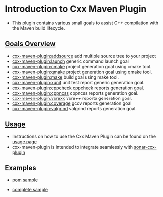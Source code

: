 # Introduction to Cxx Maven Plugin
* This plugin contains various small goals to assist C++ compilation with the Maven build lifecycle.

## [Goals Overview](http://franckbonin.github.com/cxx-maven-plugin/plugin-info.html)
* [cxx-maven-plugin:addsource](http://franckbonin.github.com/cxx-maven-plugin/addsource-mojo.html) add multiple source tree to your project
* [cxx-maven-plugin:launch](http://franckbonin.github.com/cxx-maven-plugin/launch-mojo.html) generic command launch goal
* [cxx-maven-plugin:cmake](http://franckbonin.github.com/cxx-maven-plugin/cmake-mojo.html) project generation goal using cmake tool.
* [cxx-maven-plugin:qmake](http://franckbonin.github.com/cxx-maven-plugin/qmake-mojo.html) project generation goal using qmake tool.
* [cxx-maven-plugin:make](http://franckbonin.github.com/cxx-maven-plugin/make-mojo.html) build goal using make tool.
* [cxx-maven-plugin:xunit](http://franckbonin.github.com/cxx-maven-plugin/xunit-mojo.html) unit test report generic generation goal.
* [cxx-maven-plugin:cppcheck](http://franckbonin.github.com/cxx-maven-plugin/cppcheck-mojo.html) cppcheck reports generation goal.
* [cxx-maven-plugin:cppncss](http://franckbonin.github.com/cxx-maven-plugin/cppncss-mojo.html) cppncss reports generation goal.
* [cxx-maven-plugin:veraxx](http://franckbonin.github.com/cxx-maven-plugin/veraxx-mojo.html) vera++ reports generation goal.
* [cxx-maven-plugin:coverage](http://franckbonin.github.com/cxx-maven-plugin/coverage-mojo.html) gcov reports generation goal
* [cxx-maven-plugin:valgrind](http://franckbonin.github.com/cxx-maven-plugin/valgrind-mojo.html) valgrind reports generation goal.

## [Usage](http://franckbonin.github.com/cxx-maven-plugin/plugin-info.html)
* Instructions on how to use the Cxx Maven Plugin can be found on the [usage page](http://franckbonin.github.com/cxx-maven-plugin/plugin-info.html)
* cxx-maven-plugin is intended to integrate seamlessly with [sonar-cxx-plugin](https://github.com/wenns/sonar-cxx)

## Examples
* [pom sample](http://franckbonin.github.com/cxx-maven-plugin/SAMPLE/pom.xml)

* [complete sample](http://franckbonin.github.com/cxx-maven-plugin/SAMPLE/CXX_PROJECT_SAMPLE.tgz)
